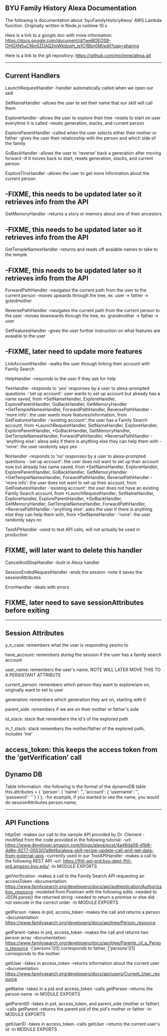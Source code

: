 ## BYU Family History Alexa Documentation

The following is documentation about 'byuFamilyHistoryAlexa' AWS Lambda function. 
Originally written in Node.js runtime 10.x
    
Here is a link to a google doc with more information: 
https://docs.google.com/document/d/1weBOEOS9-OHGXN5uCNm5ZDAQ2mWkdzqH_te1CfBbn0M/edit?usp=sharing

Here is a link to the git repository:
https://github.com/mjcleme/alexa.git

---
## Current Handlers

LaunchRequestHandler
    -handler automatically called when we open our skill
        
SetNameHandler
    -allows the user to set their name that our skill will call them
        
ExploreHandler
    -allows the user to explore their tree
    -resets to start on user everytime it is called
    -resets generation, stacks, and current person
        
ExploreParentHandler
    -called when the user selects either their mother or father
    -gives the user their relationship with the person and which side of the family 
        
GoBackHandler
    -allows the user to 'reverse' back a generation after moving forward
    -if it moves back to start, resets generation, stacks, and current person
        
ExploreThisHandler
    -allows the user to get more information about the current person
##  -FIXME, this needs to be updated later so it retrieves info from the API

GetMemoryHandler
    -returns a story or memory about one of their ancestors
##  -FIXME, this needs to be updated later so it retrieves info from the API

GetTempleNamesHandler
    -returns and reads off avaiable names to take to the temple
##  -FIXME, this needs to be updated later so it retrieves info from the API

ForwardPathHandler
    -navigates the current path from the user to the current person
    -moves upwards through the tree, ex. user -> father -> grandmother
        
ReversePathHandler
    -navigates the current path from the current person to the user
    -moves downwards through the tree, ex. grandmother -> father -> user
        
GetFeaturesHandler
    -gives the user further instruction on what features are avaiable to the user
##  -FIXME, later need to update more features

LinkAccountHandler
    -walks the user through linking their account with Family Search
        
HelpHandler
    -responds to the user if they ask for help
        
YesHandler
    -responds to 'yes' responses by a user to alexa-prompted questions
        -'set up account': user wants to set up account but already has a name saved, from
              *SetNameHandler, ExploreHandler, ExploreParentHandler, GoBackHandler, GetMemoryHandler
              *GetTempleNamesHandler, ForwardPathHandler, ReversePathHandler
        -'more info': the user wants more features/information, from GetFeaturesHandler
        -'existing account': the user has a Family Search account, from 
              *LaunchRequestHandler, SetNameHandler, ExploreHandler, ExploreParentHandler, 
              *GoBackHandler, GetMemoryHandler, GetTempleNamesHandler, ForwardPathHandler, 
              *ReversePathHandler
        -'anything else': alexa asks if there is anything else they can help them with
        -'none': the user randomly says yes
         
NoHandler
  -responds to 'no' responses by a user to alexa-prompted questions
      -'set up account': the user does not want to set up their account now but already has name saved, from
              *SetNameHandler, ExploreHandler, ExploreParentHandler, GoBackHandler, GetMemoryHandler
              *GetTempleNamesHandler, ForwardPathHandler, ReversePathHandler
      -'more info': the user does not want to set up their account, from GetFeaturesHandler
      -'existing account': the user does not have an existing Family Search account, from
              *LaunchRequestHandler, SetNameHandler, ExploreHandler, ExploreParentHandler, 
              *GoBackHandler, GetMemoryHandler, GetTempleNamesHandler, ForwardPathHandler, 
              *ReversePathHandler
      -'anything else': asks the user if there is anything else they can help them with, from 
              *SetNameHandler
      -'none': the user randomly says no
          
TestAPIHandler
    -used to test API calls, will not actually be used in production
## FIXME, will later want to delete this handler  
        
CancelAndStopHandler
    -built in Alexa handler
        
SessionEndedRequestHandler
    -ends the session
    -note it saves the sessionAttributes
        
ErrorHandler
    -deals with errors
## FIXME, later need to save sessionAttributes before exiting


---
## Session Attributes

y_n_case: remembers what the user is responding yes/no to

have_account: remembers during the session if the user has a family search account

user_name: remembers the user's name, NOTE WILL LATER MOVE THIS TO A PERSISTANT ATTRIBUTE

current_person: remembers which person they want to explore/are on, originally want to set to user

generation: remembers which generation they are on, starting with 0

parent_side: remembers if we are on their mother or father's side

id_stack: stack that remembers the id's of the explored path

m_f_stack: stack remembers the mother/father of the explored path, includes 'me'

access_token: this keeps the access token from the 'getVerification' call
---
## Dynamo DB

Table Information
    -the following is the format of the dynamoDB table
      this.attributes = { 
      'person': {
        'name': '',
        'account': {
          'username': '',
          'password': ''
        }
      }
    };
    -for example, if you wanted to see the name, you would do sessionAttributes.person.name;

---
## API Functions

httpGet
  -makes our call to the sample API provided by Dr. Clement
  -modified from the code provided in the following tutorial:
        -url: https://www.developer.amazon.com/blogs/alexa/post/4a46da08-d1b8-4d8e-9277-055307a9bf4a/alexa-skill-recipe-update-call-and-get-data-from-external-apis
  -currently used in our TestAPIHandler
  -makes a call to the following REST API
        -url: https://fhtl-api-prd.byu-dept-fhtl-prd.amazon.byu.edu/
  -in MODULE EXPORTS
        
getVerification
  -makes a call to the Family Search API requesting an accessToken
        -documentation: https://www.familysearch.org/developers/docs/api/authentication/Authorization_resource
  -modeled from Postman with the following edits
        -needed to JSON.parse() the returned string
        -needed to return a promise or else did not execute in the correct order
  -in MODULE EXPORTS
  
getPerson
  -takes in pid, access_token
  -makes the call and returns a person
        -documentation: https://www.familysearch.org/developers/docs/api/tree/Person_resource
  
getParent
  -takes in pid, access_token
  -makes the call and returns two person array
        -documentation: https://www.familysearch.org/developers/docs/api/tree/Parents_of_a_Person_resource
  -['persons'][0] corresponds to father, ['persons'][1] corresponds to the mother
  
getUser
  -takes in access_token
  -returns information about the current user
    -documentation: https://www.familysearch.org/developers/docs/api/users/Current_User_resource
    
getName
  -takes in a pid and access_token
  -calls getPerson
  -returns the person name
  -in MODULE EXPORTS
  
getParentID
  -takes in pid, access_token, and parent_side (mother or father)
  -calls getParent
  -returns the parent pid of the pid's mother or father
  -in MODULE EXPORTS
  
getUserID
  -takes in access_token
  -calls getUser
  -returns the current user's id
  -in MODULE EXPORTS
